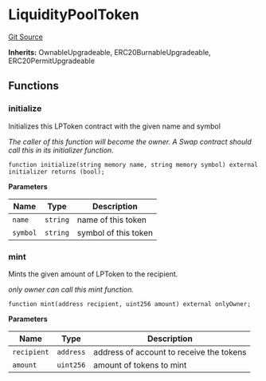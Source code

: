 # LiquidityPoolToken
[Git Source](https://github.com/thunderhead-labs/stflip-contracts/blob/a54a4561fa7129ea9a332ff80d4d3e8aee76ae43/src/tenderswap/LiquidityPoolToken.sol)

**Inherits:**
OwnableUpgradeable, ERC20BurnableUpgradeable, ERC20PermitUpgradeable


## Functions
### initialize

Initializes this LPToken contract with the given name and symbol

*The caller of this function will become the owner. A Swap contract should call this
in its initializer function.*


```solidity
function initialize(string memory name, string memory symbol) external initializer returns (bool);
```
**Parameters**

|Name|Type|Description|
|----|----|-----------|
|`name`|`string`|name of this token|
|`symbol`|`string`|symbol of this token|


### mint

Mints the given amount of LPToken to the recipient.

*only owner can call this mint function.*


```solidity
function mint(address recipient, uint256 amount) external onlyOwner;
```
**Parameters**

|Name|Type|Description|
|----|----|-----------|
|`recipient`|`address`|address of account to receive the tokens|
|`amount`|`uint256`|amount of tokens to mint|



